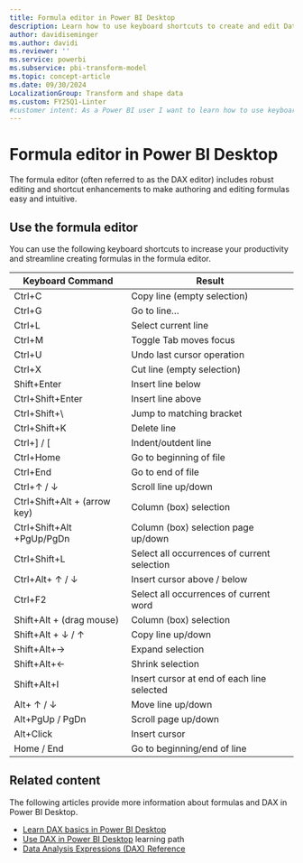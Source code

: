 ```yaml
---
title: Formula editor in Power BI Desktop
description: Learn how to use keyboard shortcuts to create and edit Data Analysis Expressions (DAX) formulas in Power BI Desktop.
author: davidiseminger
ms.author: davidi
ms.reviewer: ''
ms.service: powerbi
ms.subservice: pbi-transform-model
ms.topic: concept-article
ms.date: 09/30/2024
LocalizationGroup: Transform and shape data
ms.custom: FY25Q1-Linter
#customer intent: As a Power BI user I want to learn how to use keyboard shortcuts in Power BI Desktop.
---
```

# Formula editor in Power BI Desktop

The formula editor (often referred to as the DAX editor) includes robust editing and shortcut enhancements to make authoring and editing formulas easy and intuitive.

## Use the formula editor

You can use the following keyboard shortcuts to increase your productivity and streamline creating formulas in the formula editor.

|Keyboard Command  |Result  |
|---------|---------|
|Ctrl+C  | Copy line (empty selection) |
|Ctrl+G  |Go to line… |
|Ctrl+L  |Select current line  |
|Ctrl+M  |Toggle Tab moves focus |
|Ctrl+U  |Undo last cursor operation  |
|Ctrl+X   | Cut line (empty selection) |
|Shift+Enter  |Insert line below  |
|Ctrl+Shift+Enter  |Insert line above  |
|Ctrl+Shift+\  |Jump to matching bracket  |
|Ctrl+Shift+K  |Delete line  |
|Ctrl+] / [  |Indent/outdent line  |
|Ctrl+Home  |Go to beginning of file  |
|Ctrl+End  |Go to end of file  |
|Ctrl+↑ / ↓   |Scroll line up/down  |
|Ctrl+Shift+Alt + (arrow key)  |Column (box) selection  |
|Ctrl+Shift+Alt +PgUp/PgDn  |Column (box) selection page up/down |
|Ctrl+Shift+L  |Select all occurrences of current selection |
|Ctrl+Alt+ ↑ / ↓  |Insert cursor above / below  |
|Ctrl+F2  |Select all occurrences of current word |
|Shift+Alt + (drag mouse) |Column (box) selection  |
|Shift+Alt + ↓ / ↑  |Copy line up/down  |
|Shift+Alt+→  |Expand selection  |
|Shift+Alt+←  |Shrink selection |
|Shift+Alt+I  |Insert cursor at end of each line selected |
|Alt+ ↑ / ↓  | Move line up/down |
|Alt+PgUp / PgDn  |Scroll page up/down  |
|Alt+Click  |Insert cursor  |
|Home / End  |Go to beginning/end of line  |

## Related content

The following articles provide more information about formulas and DAX in Power BI Desktop.

* [Learn DAX basics in Power BI Desktop](desktop-quickstart-learn-dax-basics.md)
* [Use DAX in Power BI Desktop](/training/paths/dax-power-bi/) learning path
* [Data Analysis Expressions (DAX) Reference](/dax/)
